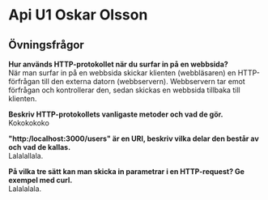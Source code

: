 # Api U1 Oskar Olsson

## Övningsfrågor

**Hur används HTTP-protokollet när du surfar in på en webbsida?**  
När man surfar in på en webbsida skickar klienten (webbläsaren) en HTTP-förfrågan till den externa datorn (webbservern). Webbservern tar emot förfrågan och kontrollerar den, sedan skickas en webbsida tillbaka till klienten. <br/>

**Beskriv HTTP-protokollets vanligaste metoder och vad de gör.**  
Kokokokoko<br/>

**"http:/localhost:3000/users" är en URI, beskriv vilka delar den består av och vad de kallas.**  
Lalalallala. <br/>

**På vilka tre sätt kan man skicka in parametrar i en HTTP-request? Ge exempel med curl.**  
Lalalalala.

